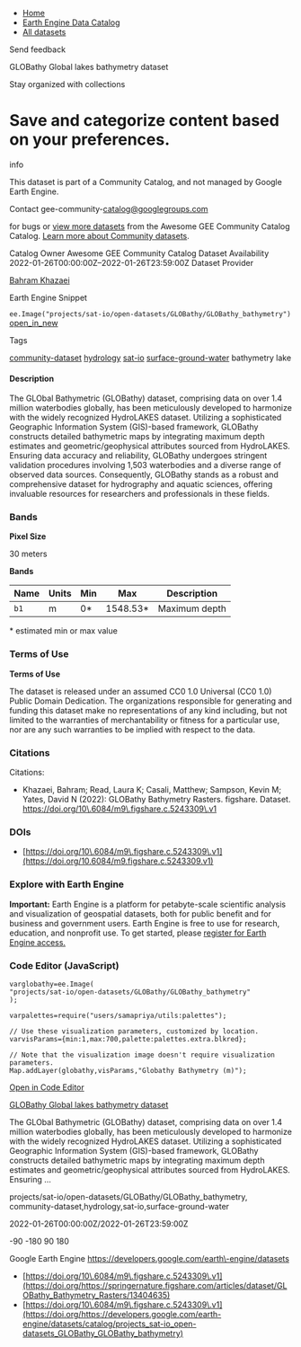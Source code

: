 



* [Home](https://developers.google.com/)
* [Earth Engine Data Catalog](https://developers.google.com/earth-engine/datasets)
* [All datasets](https://developers.google.com/earth-engine/datasets/catalog)





 
 
 Send feedback
 
 

GLOBathy Global lakes bathymetry dataset


 
 Stay organized with collections
 

 
 Save and categorize content based on your preferences.
==========================================================================================================================================









info


 This dataset is part of a Community Catalog, and not managed by Google Earth Engine.
 
 Contact gee\-community\-catalog@googlegroups.com
 
 for bugs or [view more datasets](https://developers.google.com/earth-engine/datasets/community/sat-io)
 from the Awesome GEE Community Catalog Catalog. [Learn more about Community datasets](/earth-engine/datasets/community).
 






Catalog Owner
Awesome GEE Community Catalog
Dataset Availability
2022\-01\-26T00:00:00Z–2022\-01\-26T23:59:00Z
Dataset Provider


[Bahram Khazaei](https://springernature.figshare.com/articles/dataset/GLOBathy_Bathymetry_Rasters/13404635)



Earth Engine Snippet


`ee.Image("projects/sat-io/open-datasets/GLOBathy/GLOBathy_bathymetry")` 
[open\_in\_new](https://code.earthengine.google.com/?scriptPath=Examples:Datasets/sat-io/projects_sat-io_open-datasets_GLOBathy_GLOBathy_bathymetry)





Tags


[community\-dataset](/earth-engine/datasets/tags/community-dataset)
[hydrology](/earth-engine/datasets/tags/hydrology)
[sat\-io](/earth-engine/datasets/tags/sat-io)
[surface\-ground\-water](/earth-engine/datasets/tags/surface-ground-water)
bathymetry
lake








#### Description



The GLObal Bathymetric (GLOBathy) dataset, comprising data on over 1\.4 million waterbodies globally, has been meticulously developed to harmonize with the widely recognized HydroLAKES dataset. Utilizing a sophisticated Geographic Information System (GIS)\-based framework, GLOBathy constructs detailed bathymetric maps by integrating maximum depth estimates and geometric/geophysical attributes sourced from HydroLAKES. Ensuring data accuracy and reliability, GLOBathy undergoes stringent validation procedures involving 1,503 waterbodies and a diverse range of observed data sources. Consequently, GLOBathy stands as a robust and comprehensive dataset for hydrography and aquatic sciences, offering invaluable resources for researchers and professionals in these fields.





### Bands



**Pixel Size**
  
30 meters



**Bands**




| Name | Units | Min | Max | Description |
| --- | --- | --- | --- | --- |
| `b1` | m | 0\* | 1548\.53\* | Maximum depth |


 \* estimated min or max value


### Terms of Use


**Terms of Use**


The dataset is released under an assumed CC0 1\.0 Universal (CC0 1\.0\) Public Domain Dedication. The organizations responsible for generating and funding this dataset make no representations of any kind including, but not limited to the warranties of merchantability or fitness for a particular use, nor are any such warranties to be implied with respect to the data.




### Citations



Citations:
* Khazaei, Bahram; Read, Laura K; Casali, Matthew; Sampson, Kevin M; Yates, David N (2022\): GLOBathy Bathymetry Rasters. figshare. Dataset. https://doi.org/10\.6084/m9\.figshare.c.5243309\.v1





### DOIs


* [https://doi.org/10\.6084/m9\.figshare.c.5243309\.v1](https://doi.org/10.6084/m9.figshare.c.5243309.v1)




### Explore with Earth Engine


**Important:** 
 Earth Engine is a platform for petabyte\-scale scientific analysis and visualization of
 geospatial datasets, both for public benefit and for business and government users.
 Earth Engine is free to use for research, education, and nonprofit use. To get started, please
 [register for Earth Engine access.](https://console.cloud.google.com/earth-engine)



### Code Editor (JavaScript)



```
varglobathy=ee.Image(
"projects/sat-io/open-datasets/GLOBathy/GLOBathy_bathymetry"
);

varpalettes=require("users/samapriya/utils:palettes");

// Use these visualization parameters, customized by location.
varvisParams={min:1,max:700,palette:palettes.extra.blkred};

// Note that the visualization image doesn't require visualization parameters.
Map.addLayer(globathy,visParams,"Globathy Bathymetry (m)");
```



[Open in Code Editor](https://code.earthengine.google.com/?scriptPath=Examples:Datasets/sat-io/projects_sat-io_open-datasets_GLOBathy_GLOBathy_bathymetry)


[GLOBathy Global lakes bathymetry dataset](/earth-engine/datasets/catalog/projects_sat-io_open-datasets_GLOBathy_GLOBathy_bathymetry)

The GLObal Bathymetric (GLOBathy) dataset, comprising data on over 1\.4 million waterbodies globally, has been meticulously developed to harmonize with the widely recognized HydroLAKES dataset. Utilizing a sophisticated Geographic Information System (GIS)\-based framework, GLOBathy constructs detailed bathymetric maps by integrating maximum depth estimates and geometric/geophysical attributes sourced from HydroLAKES. Ensuring …

 projects/sat\-io/open\-datasets/GLOBathy/GLOBathy\_bathymetry,
 community\-dataset,hydrology,sat\-io,surface\-ground\-water

2022\-01\-26T00:00:00Z/2022\-01\-26T23:59:00Z



 \-90 \-180 90 180
 



Google Earth Engine
https://developers.google.com/earth\-engine/datasets

* [https://doi.org/10\.6084/m9\.figshare.c.5243309\.v1](https://doi.org/https://springernature.figshare.com/articles/dataset/GLOBathy_Bathymetry_Rasters/13404635)
* [https://doi.org/10\.6084/m9\.figshare.c.5243309\.v1](https://doi.org/https://developers.google.com/earth-engine/datasets/catalog/projects_sat-io_open-datasets_GLOBathy_GLOBathy_bathymetry)









